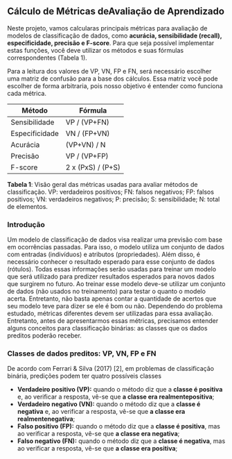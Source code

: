 ## **Cálculo de Métricas deAvaliação de Aprendizado**

 

Neste projeto, vamos calcularas principais métricas para avaliação de modelos de classificação de dados, como **acurácia, sensibilidade (recall), especificidade, precisão e F-score**. Para que seja possível implementar estas funções, você deve utilizar os métodos e suas fórmulas correspondentes (Tabela 1).

Para a leitura dos valores de VP, VN, FP e FN, será necessário escolher uma matriz de confusão para a base dos cálculos. Essa matriz você pode escolher de forma arbitraria, pois nosso objetivo é entender como funciona cada métrica. 

| Método         | Fórmula           |
| -------------- | ----------------- |
| Sensibilidade  | VP / (VP+FN)      |
| Especificidade | VN / (FP+VN)      |
| Acurácia       | (VP+VN) / N       |
| Precisão       | VP / (VP+FP)      |
| F-score        | 2 x (PxS) / (P+S) |

**Tabela 1**: Visão geral das métricas usadas para avaliar métodos de classificação. VP: verdadeiros positivos; FN: falsos negativos; FP: falsos positivos; VN: verdadeiros negativos; P: precisão; S: sensibilidade; N: total
de elementos.



### Introdução

Um modelo de classificação de dados visa realizar uma previsão com base em ocorrências passadas. Para isso, o modelo utiliza um conjunto de dados com entradas (indivíduos) e atributos (propriedades). Além disso, é necessário conhecer o resultado esperado para esse conjunto de dados (rótulos). Todas essas informações serão usadas para treinar um modelo que será utilizado para predizer resultados esperados para novos dados que surgirem no futuro. Ao treinar esse modelo deve-se utilizar um conjunto de dados (não usados no treinamento) para testar o quanto o modelo acerta. Entretanto, não basta apenas contar a quantidade de acertos que seu modelo teve para dizer se ele é bom ou não. Dependendo do problema estudado, métricas diferentes devem ser utilizadas para essa avaliação. Entretanto, antes de apresentarmos essas métricas, precisamos entender alguns conceitos para classificação binárias: as classes que os dados preditos poderão receber.



### Classes de dados preditos: VP, VN, FP e FN

De acordo com Ferrari & Silva (2017) [2], em problemas de classificação binária, predições podem ter quatro possíveis classes

- **Verdadeiro positivo (VP):** quando o método diz que a **classe é positiva** e, ao verificar a resposta, vê-se que **a classe era **realmente**positiva**;
- **Verdadeiro negativo (VN):** quando o método diz que a **classe é negativa** e, ao verificar a resposta, vê-se que **a classe era **realmente**negativa**;
- **Falso positivo (FP):** quando o método diz que a **classe é positiva**, mas ao verificar a resposta, vê-se que **a classe era negativa**;
- **Falso negativo (FN):** quando o método diz que a **classe é negativa**, mas ao verificar a resposta, vê-se que **a classe era positiva**;





